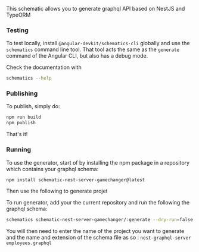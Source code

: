 This schematic allows you to generate graphql API based on NestJS and TypeORM

### Testing

To test locally, install `@angular-devkit/schematics-cli` globally and use the `schematics` command line tool. That tool acts the same as the `generate` command of the Angular CLI, but also has a debug mode.

Check the documentation with

```bash
schematics --help
```

### Publishing

To publish, simply do:

```bash
npm run build
npm publish
```

That's it!

### Running

To use the generator, start of by installing the npm package in a repository which contains your graphql schema:

```bash
npm install schematic-nest-server-gamechanger@latest
````

Then use the following to generate projet

To run generator, add your the current repository and run the following the graphql schema:

```bash
schematics schematic-nest-server-gamechanger/:generate --dry-run=false
```

You will then need to enter the name of the project you want to generate and the name and extension of the schema file as so :
`nest-graphql-server`
`employees.graphql`